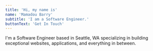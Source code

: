 ```yaml
---
title: 'Hi, my name is'
name: 'Mamadou Barry'
subtitle: 'I am a Software Engineer.'
buttonText: 'Get In Touch'
---
```


I'm a Software Engineer based in Seattle, WA specializing in building exceptional websites, applications, and everything in between.
